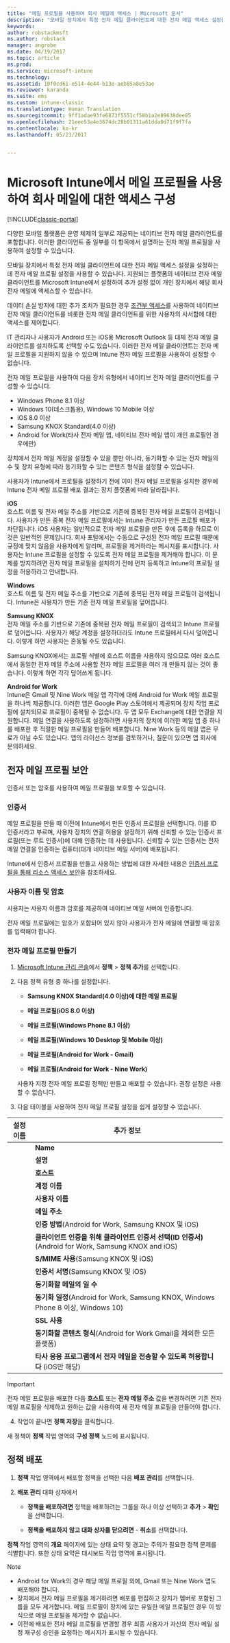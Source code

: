 ```yaml
---
title: "메일 프로필을 사용하여 회사 메일에 액세스 | Microsoft 문서"
description: "모바일 장치에서 특정 전자 메일 클라이언트에 대한 전자 메일 액세스 설정을 구성하는 데 전자 메일 프로필 설정을 사용할 수 있습니다."
keywords: 
author: robstackmsft
ms.author: robstack
manager: angrobe
ms.date: 04/19/2017
ms.topic: article
ms.prod: 
ms.service: microsoft-intune
ms.technology: 
ms.assetid: 10f0cd61-e514-4e44-b13e-aeb85a8e53ae
ms.reviewer: karanda
ms.suite: ems
ms.custom: intune-classic
ms.translationtype: Human Translation
ms.sourcegitcommit: 9ff1adae93fe6873f5551cf58b1a2e89638dee85
ms.openlocfilehash: 21eee53a4e3674dc28b01311a61dda0d71f9f7fa
ms.contentlocale: ko-kr
ms.lasthandoff: 05/23/2017


---
```


# <a name="configure-access-to-corporate-email-using-email-profiles-with-microsoft-intune"></a>Microsoft Intune에서 메일 프로필을 사용하여 회사 메일에 대한 액세스 구성

[!INCLUDE[classic-portal](../includes/classic-portal.md)]

다양한 모바일 플랫폼은 운영 체제의 일부로 제공되는 네이티브 전자 메일 클라이언트를 포함합니다. 이러한 클라이언트 중 일부를 이 항목에서 설명하는 전자 메일 프로필을 사용하여 설정할 수 있습니다.

모바일 장치에서 특정 전자 메일 클라이언트에 대한 전자 메일 액세스 설정을 설정하는 데 전자 메일 프로필 설정을 사용할 수 있습니다. 지원되는 플랫폼의 네이티브 전자 메일 클라이언트를 Microsoft Intune에서 설정하여 추가 설정 없이 개인 장치에서 해당 회사 전자 메일에 액세스할 수 있습니다.

데이터 손실 방지에 대한 추가 조치가 필요한 경우 [조건부 액세스](restrict-access-to-email-and-o365-services-with-microsoft-intune.md)를 사용하여 네이티브 전자 메일 클라이언트를 비롯한 전자 메일 클라이언트를 위한 사용자의 사서함에 대한 액세스를 제어합니다.

IT 관리자나 사용자가 Android 또는 iOS용 Microsoft Outlook 등 대체 전자 메일 클라이언트를 설치하도록 선택할 수도 있습니다. 이러한 전자 메일 클라이언트는 전자 메일 프로필을 지원하지 않을 수 있으며 Intune 전자 메일 프로필을 사용하여 설정할 수 없습니다.  

전자 메일 프로필을 사용하여 다음 장치 유형에서 네이티브 전자 메일 클라이언트를 구성할 수 있습니다.
-    Windows Phone 8.1 이상
-    Windows 10(데스크톱용), Windows 10 Mobile 이상
-    iOS 8.0 이상
-    Samsung KNOX Standard(4.0 이상)
-    Android for Work(타사 전자 메일 앱, 네이티브 전자 메일 앱이 개인 프로필인 경우에만)

장치에서 전자 메일 계정을 설정할 수 있을 뿐만 아니라, 동기화할 수 있는 전자 메일의 수 및 장치 유형에 따라 동기화할 수 있는 콘텐츠 형식을 설정할 수 있습니다.

사용자가 Intune에서 프로필을 설정하기 전에 이미 전자 메일 프로필을 설치한 경우에 Intune 전자 메일 프로필 배포 결과는 장치 플랫폼에 따라 달라집니다.

**iOS**<br>호스트 이름 및 전자 메일 주소를 기반으로 기존에 중복된 전자 메일 프로필이 검색됩니다. 사용자가 만든 중복 전자 메일 프로필에서는 Intune 관리자가 만든 프로필 배포가 차단됩니다. iOS 사용자는 일반적으로 전자 메일 프로필을 만든 후에 등록을 하므로 이것은 일반적인 문제입니다. 회사 포털에서는 수동으로 구성된 전자 메일 프로필 때문에 규정에 맞지 않음을 사용자에게 알리며, 프로필을 제거하라는 메시지를 표시합니다. 사용자는 Intune 프로필을 설정할 수 있도록 전자 메일 프로필을 제거해야 합니다. 이 문제를 방지하려면 전자 메일 프로필을 설치하기 전에 먼저 등록하고 Intune의 프로필 설정을 허용하라고 안내합니다.

**Windows**<br>호스트 이름 및 전자 메일 주소를 기반으로 기존에 중복된 전자 메일 프로필이 검색됩니다. Intune은 사용자가 만든 기존 전자 메일 프로필을 덮어씁니다.

**Samsung KNOX**<br>전자 메일 주소를 기반으로 기존에 중복된 전자 메일 프로필이 검색되고 Intune 프로필로 덮어씁니다. 사용자가 해당 계정을 설정하더라도 Intune 프로필에서 다시 덮어씁니다. 이렇게 하면 사용자는 혼동될 수도 있습니다.

Samsung KNOX에서는 프로필 식별에 호스트 이름을 사용하지 않으므로 여러 호스트에서 동일한 전자 메일 주소에 사용할 전자 메일 프로필을 여러 개 만들지 않는 것이 좋습니다. 이렇게 하면 각각 덮어쓰게 됩니다.

**Android for Work**<br>Intune은 Gmail 및 Nine Work 메일 앱 각각에 대해 Android for Work 메일 프로필을 하나씩 제공합니다. 이러한 앱은 Google Play 스토어에서 제공되며 장치 작업 프로필에 설치되므로 프로필이 중복될 수 없습니다. 두 앱 모두 Exchange에 대한 연결을 지원합니다. 메일 연결을 사용하도록 설정하려면 사용자의 장치에 이러한 메일 앱 중 하나를 배포한 후 적절한 메일 프로필을 만들어 배포합니다. Nine Work 등의 메일 앱은 무료가 아닐 수도 있습니다. 앱의 라이선스 정보를 검토하거나, 질문이 있으면 앱 회사에 문의하세요.

## <a name="secure-email-profiles"></a>전자 메일 프로필 보안
인증서 또는 암호를 사용하여 메일 프로필을 보호할 수 있습니다.

### <a name="certificates"></a>인증서
메일 프로필을 만들 때 이전에 Intune에서 만든 인증서 프로필을 선택합니다. 이를 ID 인증서라고 부르며, 사용자 장치의 연결 허용을 설정하기 위해 신뢰할 수 있는 인증서 프로필(또는 루트 인증서)에 대해 인증하는 데 사용됩니다. 신뢰할 수 있는 인증서는 전자 메일 연결을 인증하는 컴퓨터(대개 네이티브 메일 서버)에 배포됩니다.

Intune에서 인증서 프로필을 만들고 사용하는 방법에 대한 자세한 내용은 [인증서 프로필을 통해 리소스 액세스 보안](secure-resource-access-with-certificate-profiles.md)을 참조하세요.

### <a name="user-name-and-password"></a>사용자 이름 및 암호
사용자는 사용자 이름과 암호를 제공하여 네이티브 메일 서버에 인증합니다.

전자 메일 프로필에는 암호가 포함되어 있지 않아 사용자가 전자 메일에 연결할 때 암호를 입력해야 합니다.

### <a name="create-an-email-profile"></a>전자 메일 프로필 만들기

1.  [Microsoft Intune 관리 콘솔](https://manage.microsoft.com)에서 **정책** &gt; **정책 추가**를 선택합니다.

2.  다음 정책 유형 중 하나를 설정합니다.

    -   **Samsung KNOX Standard(4.0 이상)에 대한 메일 프로필**

    -   **메일 프로필(iOS 8.0 이상)**

    -   **메일 프로필(Windows Phone 8.1 이상)**

    -   **메일 프로필(Windows 10 Desktop 및 Mobile 이상)**

    -   **메일 프로필(Android for Work - Gmail)**

    -    **메일 프로필(Android for Work - Nine Work)**

    사용자 지정 전자 메일 프로필 정책만 만들고 배포할 수 있습니다. 권장 설정은 사용할 수 없습니다.

3.  다음 테이블을 사용하여 전자 메일 프로필 설정을 쉽게 설정할 수 있습니다.

|설정 이름 | 추가 정보|
| ----------- | --------------- |
    |**Name**|전자 메일 프로필에 대한 고유 이름|
    |**설명**|이 프로필을 식별하는 데 도움이 되는 설명입니다.|
    |**호스트**|네이티브 전자 메일 서비스를 호스트하는 회사 서버의 호스트 이름입니다.|
    |**계정 이름**|장치에서 사용자에게 표시될 전자 메일 계정의 표시 이름입니다.|
    |**사용자 이름**|이것은 이 메일 프로필에 대한 사용자 이름을 생성하는 데 사용되는 Active Directory(AD) 또는 Azure AD의 특성입니다. *user1@contoso.com*와 같은 기본 SMTP 주소 또는 *user1*, *user1@contoso.com*와 같은 사용자 계정 이름을 선택합니다.|
    |**메일 주소**|각 장치에서 사용자의 전자 메일 주소가 생성되는 방법입니다. **기본 SMTP 주소**를 선택하여 Exchange에 로그인하는 기본 SMTP 주소를 사용하거나 **사용자 계정 이름**을 사용하여 전자 메일 주소와 전체 사용자 이름을 사용합니다.|
    |**인증 방법**(Android for Work, Samsung KNOX 및 iOS)|전자 메일 프로필에서 사용되는 인증 방법으로 **사용자 이름 및 암호** 또는 **인증서**중 하나를 선택합니다.|
    |**클라이언트 인증을 위해 클라이언트 인증서 선택(ID 인증서)**(Android for Work, Samsung KNOX and iOS)|Exchange 연결을 인증하는 데 사용할 이전에 만든 클라이언트 SCEP 인증서를 선택합니다. Intune에서 인증서 프로필을 사용하는 방법에 대한 자세한 내용은 [인증서 프로필을 통해 리소스 액세스 보안](secure-resource-access-with-certificate-profiles.md)을 참조하세요. 인증 방법이 **인증서**인 경우에만 이 옵션이 표시됩니다.|
    |**S/MIME 사용**(Samsung KNOX 및 iOS)|S/MIME 서명을 사용하여 보내는 메일을 전송합니다.|
    |**인증서 서명**(Samsung KNOX 및 iOS)|발신 전자 메일에 서명하는 데 사용할 서명 인증서를 선택합니다. **S/MIME 사용**을 선택한 경우에만 이 옵션이 표시됩니다.|
    |**동기화할 메일의 일 수**|동기화할 전자 메일의 일 수 또는 **무제한**을 선택하여 사용 가능한 모든 전자 메일을 동기화합니다.|
    |**동기화 일정**(Android for Work, Samsung KNOX, Windows Phone 8 이상, Windows 10)|장치가 Exchange Server의 데이터를 동기화할 일정을 선택합니다. 데이터가 도착하는 즉시 동기화하는 **메시지가 도착할 때**를 선택하거나 또는 장치의 사용자가 동기화를 시작해야 하는 **수동**을 선택할 수도 있습니다.|
    |**SSL 사용**|전자 메일을 전송하거나 수신할 때와 Exchange Server와 통신할 때 SSL(Secure Sockets Layer) 통신을 사용합니다. Samsung KNOX 4.0 이상을 실행하는 장치에서는 Exchange Server의 SSL 인증서를 내보낸 후 Intune에서 신뢰할 수 있는 Android 인증서 프로필로 배포해야 합니다. 다른 방법으로 Exchange Server에 설치된 경우 Intune은 이 인증서에 액세스를 지원하지 않습니다.|
    |**동기화할 콘텐츠 형식**(Android for Work Gmail을 제외한 모든 플랫폼)|장치에 동기화할 콘텐츠 형식을 선택합니다.|
    |**타사 응용 프로그램에서 전자 메일을 전송할 수 있도록 허용합니다** (iOS만 해당)|사용자는 이 프로필을 전자 메일을 보내기 위한 기본 계정으로 선택하고, 타사에서는 네이티브 전자 메일 앱의 전자 메일을 열고 전자 메일에 파일을 첨부할 수 있게 됩니다.|

> [!IMPORTANT]
>
> 전자 메일 프로필을 배포한 다음 **호스트** 또는 **전자 메일 주소** 값을 변경하려면 기존 전자 메일 프로필을 삭제하고 원하는 값을 사용하여 새 전자 메일 프로필을 만들어야 합니다.

4.  작업이 끝나면 **정책 저장**을 클릭합니다.

새 정책이 **정책** 작업 영역의 **구성 정책** 노드에 표시됩니다.

## <a name="deploy-the-policy"></a>정책 배포

1.  **정책** 작업 영역에서 배포할 정책을 선택한 다음 **배포 관리**를 선택합니다.

2.  **배포 관리** 대화 상자에서

    -   **정책을 배포하려면** 정책을 배포하려는 그룹을 하나 이상 선택하고 **추가** &gt; **확인**을 선택합니다.

    -   **정책을 배포하지 않고 대화 상자를 닫으려면** - **취소**를 선택합니다.

**정책** 작업 영역의 **개요** 페이지에 있는 상태 요약 및 경고는 주의가 필요한 정책 문제를 식별합니다. 또한 상태 요약은 대시보드 작업 영역에 표시됩니다.

> [!NOTE]
> - Android for Work의 경우 해당 메일 프로필 외에, Gmail 또는 Nine Work 앱도 배포해야 합니다.
> - 장치에서 전자 메일 프로필을 제거하려면 배포를 편집하고 장치가 멤버로 포함된 그룹을 모두 제거합니다. 메일 프로필이 장치에 있는 유일한 메일 프로필인 경우 이 방식으로 메일 프로필을 제거할 수 없습니다.
> - 이전에 배포한 전자 메일 프로필을 변경할 경우 최종 사용자가 자신의 전자 메일 설정 재구성 승인을 요청하는 메시지가 표시될 수 있습니다.

